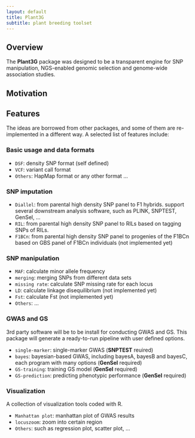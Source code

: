 ```yaml
---
layout: default
title: Plant3G
subtitle: plant breeding toolset
---
```


## Overview

The **Plant3G** package was designed to be a transparent engine for SNP manipulation, NGS-enabled genomic selection and genome-wide association studies.

## Motivation



## Features

The ideas are borrowed from other packages, and some of them are
re-implemented in a different way. A selected list of features
include:


### Basic usage and data formats
   - `DSF`: density SNP format (self defined)
   - `VCF`: variant call format
   - `Others`: HapMap format or any other format ...

 
### SNP imputation
   - `Diallel`: from parental high density SNP panel to F1 hybrids. support several downstream analysis software, such as PLINK, SNPTEST, GenSel, ... 
   - `RIL`: from parental high density SNP panel to RILs based on tagging SNPs of RILs.
   - `F1BCn`: from parental high density SNP panel to progenies of the F1BCn based on GBS panel of F1BCn individuals (not implemented yet)

    
### SNP manipulation
   - `MAF`: calculate minor allele frequency
   - `merging`: merging SNPs from different data sets
   - `missing rate`: calculate SNP missing rate for each locus
   - `LD`: calculate linkage disequilibrium (not implemented yet)
   - `Fst`: calculate Fst (not implemented yet)
   - `Others`: ...


### GWAS and GS
3rd party software will be to be install for conducting GWAS and GS. This package will generate a ready-to-run pipeline with user defined options.

   - `single-marker`: single-marker GWAS (**SNPTEST** reuired)
   - `bayes`: bayesian-based GWAS, including bayesA, bayesB and bayesC, each program with many options (**GenSel** required)
   - `GS-training`: training GS model (**GenSel** required)
   - `GS-prediction`: predicting phenotypic performance (**GenSel** required)
   

### Visualization
A collection of visualization tools coded with R.

   - `Manhattan plot`: manhattan plot of GWAS results
   - `locuszoom`: zoom into certain region
   - `Others`: such as regression plot, scatter plot, ...

